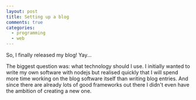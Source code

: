 ```yaml
---
layout: post
title: Setting up a blog
comments: true
categories:
  - programming
  - web
---
```


So, I finally released my blog! Yay...

The biggest question was: what technology should I use. I initially wanted to
write my own software with nodejs but realised quickly that I will spend more
time working on the blog software itself than writing blog entries. And since
there are already lots of good frameworks out there I didn't even have the
ambition of creating a new one.
